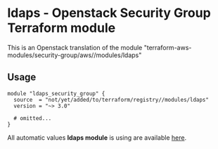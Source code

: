 # ldaps - Openstack Security Group Terraform module

This is an Openstack translation of the module "terraform-aws-modules/security-group/aws//modules/ldaps"

## Usage

```hcl
module "ldaps_security_group" {
  source  = "not/yet/added/to/terraform/registry//modules/ldaps"
  version = "~> 3.0"

  # omitted...
}
```

All automatic values **ldaps module** is using are available [here](https://github.com/terraform-aws-modules/terraform-aws-security-group/blob/master/modules/ldaps/auto_values.tf).

<!-- BEGINNING OF PRE-COMMIT-TERRAFORM DOCS HOOK -->
<!-- END OF PRE-COMMIT-TERRAFORM DOCS HOOK -->
